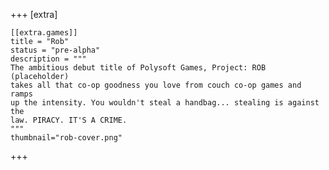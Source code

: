 +++
[extra]

    [[extra.games]]
    title = "Rob"
    status = "pre-alpha"
    description = """
    The ambitious debut title of Polysoft Games, Project: ROB (placeholder)
    takes all that co-op goodness you love from couch co-op games and ramps
    up the intensity. You wouldn't steal a handbag... stealing is against the
    law. PIRACY. IT'S A CRIME.
    """
    thumbnail="rob-cover.png"
+++
